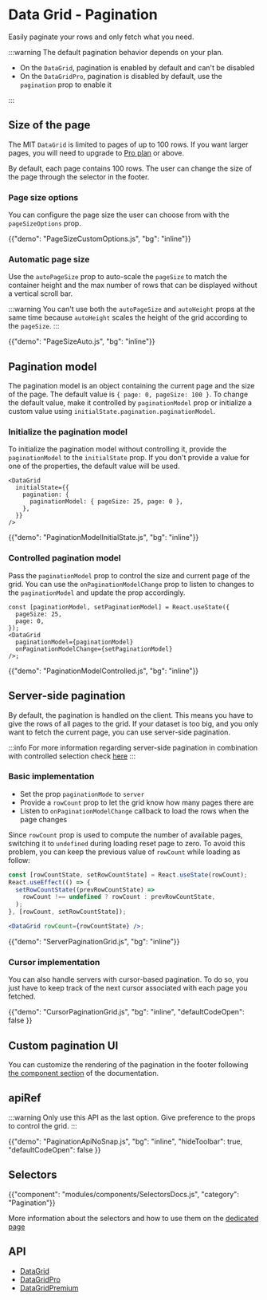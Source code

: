 # Data Grid - Pagination

<p class="description">Easily paginate your rows and only fetch what you need.</p>

:::warning
The default pagination behavior depends on your plan.

- On the `DataGrid`, pagination is enabled by default and can't be disabled
- On the `DataGridPro`, pagination is disabled by default, use the `pagination` prop to enable it

:::

## Size of the page

The MIT `DataGrid` is limited to pages of up to 100 rows.
If you want larger pages, you will need to upgrade to [Pro plan](/x/introduction/licensing/#pro-plan) or above.

By default, each page contains 100 rows. The user can change the size of the page through the selector in the footer.

### Page size options

You can configure the page size the user can choose from with the `pageSizeOptions` prop.

{{"demo": "PageSizeCustomOptions.js", "bg": "inline"}}

### Automatic page size

Use the `autoPageSize` prop to auto-scale the `pageSize` to match the container height and the max number of rows that can be displayed without a vertical scroll bar.

:::warning
You can't use both the `autoPageSize` and `autoHeight` props at the same time because `autoHeight` scales the height of the grid according to the `pageSize`.
:::

{{"demo": "PageSizeAuto.js", "bg": "inline"}}

## Pagination model

The pagination model is an object containing the current page and the size of the page. The default value is `{ page: 0, pageSize: 100 }`. To change the default value, make it controlled by `paginationModel` prop or initialize a custom value using `initialState.pagination.paginationModel`.

### Initialize the pagination model

To initialize the pagination model without controlling it, provide the `paginationModel` to the `initialState` prop. If you don't provide a value for one of the properties, the default value will be used.

```tsx
<DataGrid
  initialState={{
    pagination: {
      paginationModel: { pageSize: 25, page: 0 },
    },
  }}
/>
```

{{"demo": "PaginationModelInitialState.js", "bg": "inline"}}

### Controlled pagination model

Pass the `paginationModel` prop to control the size and current page of the grid. You can use the `onPaginationModelChange` prop to listen to changes to the `paginationModel` and update the prop accordingly.

```tsx
const [paginationModel, setPaginationModel] = React.useState({
  pageSize: 25,
  page: 0,
});
<DataGrid
  paginationModel={paginationModel}
  onPaginationModelChange={setPaginationModel}
/>;
```

{{"demo": "PaginationModelControlled.js", "bg": "inline"}}

## Server-side pagination

By default, the pagination is handled on the client.
This means you have to give the rows of all pages to the grid.
If your dataset is too big, and you only want to fetch the current page, you can use server-side pagination.

:::info
For more information regarding server-side pagination in combination with controlled selection check [here](/x/react-data-grid/row-selection/#usage-with-server-side-pagination)
:::

### Basic implementation

- Set the prop `paginationMode` to `server`
- Provide a `rowCount` prop to let the grid know how many pages there are
- Listen to `onPaginationModelChange` callback to load the rows when the page changes

Since `rowCount` prop is used to compute the number of available pages, switching it to `undefined` during loading reset page to zero.
To avoid this problem, you can keep the previous value of `rowCount` while loading as follow:

```jsx
const [rowCountState, setRowCountState] = React.useState(rowCount);
React.useEffect(() => {
  setRowCountState((prevRowCountState) =>
    rowCount !== undefined ? rowCount : prevRowCountState,
  );
}, [rowCount, setRowCountState]);

<DataGrid rowCount={rowCountState} />;
```

{{"demo": "ServerPaginationGrid.js", "bg": "inline"}}

### Cursor implementation

You can also handle servers with cursor-based pagination.
To do so, you just have to keep track of the next cursor associated with each page you fetched.

{{"demo": "CursorPaginationGrid.js", "bg": "inline", "defaultCodeOpen": false }}

## Custom pagination UI

You can customize the rendering of the pagination in the footer following [the component section](/x/react-data-grid/components/#pagination) of the documentation.

## apiRef

:::warning
Only use this API as the last option. Give preference to the props to control the grid.
:::

{{"demo": "PaginationApiNoSnap.js", "bg": "inline", "hideToolbar": true, "defaultCodeOpen": false }}

## Selectors

{{"component": "modules/components/SelectorsDocs.js", "category": "Pagination"}}

More information about the selectors and how to use them on the [dedicated page](/x/react-data-grid/state/#access-the-state)

## API

- [DataGrid](/x/api/data-grid/data-grid/)
- [DataGridPro](/x/api/data-grid/data-grid-pro/)
- [DataGridPremium](/x/api/data-grid/data-grid-premium/)
